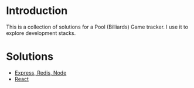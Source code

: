 # Introduction #

This is a collection of solutions for a Pool (Billiards) Game tracker. I use it to explore development stacks.

# Solutions #

* [Express, Redis, Node](ern)
* [React](react)
